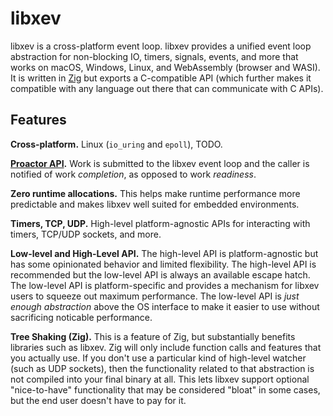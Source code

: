 # libxev

libxev is a cross-platform event loop. libxev provides a unified event loop
abstraction for non-blocking IO, timers, signals, events, and more that
works on macOS, Windows, Linux, and WebAssembly (browser and WASI). It is
written in [Zig](https://ziglang.org/) but exports a C-compatible API (which further makes it
compatible with any language out there that can communicate with C APIs).

## Features

**Cross-platform.** Linux (`io_uring` and `epoll`), TODO.

**[Proactor API](https://en.wikipedia.org/wiki/Proactor_pattern).** Work
is submitted to the libxev event loop and the caller is notified of
work _completion_, as opposed to work _readiness_.

**Zero runtime allocations.** This helps make runtime performance more 
predictable and makes libxev well suited for embedded environments.

**Timers, TCP, UDP.** High-level platform-agnostic APIs for interacting
with timers, TCP/UDP sockets, and more.

**Low-level and High-Level API.** The high-level API is platform-agnostic 
but has some  opinionated behavior and limited flexibility. The high-level 
API is recommended but the low-level API is always an available escape hatch.
The low-level API is platform-specific and provides a mechanism for libxev 
users to squeeze out maximum performance. The low-level API is _just enough
abstraction_ above the OS interface to make it easier to use without 
sacrificing noticable performance.

**Tree Shaking (Zig).** This is a feature of Zig, but substantially benefits 
libraries such as libxev. Zig will only include function calls and features
that you actually use. If you don't use a particular kind of high-level
watcher (such as UDP sockets), then the functionality related to that 
abstraction is not compiled into your final binary at all. This lets libxev
support optional "nice-to-have" functionality that may be considered
"bloat" in some cases, but the end user doesn't have to pay for it.
